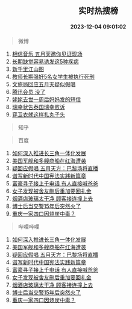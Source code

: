 <div align="center"><h2>实时热搜榜</h2><h4>2023-12-04 09:01:02</h4></div>

> 微博  

1. [相信音乐 五月天邀你见证现场](https://s.weibo.com/weibo?q=%E7%9B%B8%E4%BF%A1%E9%9F%B3%E4%B9%90%20%E4%BA%94%E6%9C%88%E5%A4%A9%E9%82%80%E4%BD%A0%E8%A7%81%E8%AF%81%E7%8E%B0%E5%9C%BA&t=31&band_rank=1&Refer=top)<br />
2. [长期缺觉容易诱发这5种疾病](https://s.weibo.com/weibo?q=%23%E9%95%BF%E6%9C%9F%E7%BC%BA%E8%A7%89%E5%AE%B9%E6%98%93%E8%AF%B1%E5%8F%91%E8%BF%995%E7%A7%8D%E7%96%BE%E7%97%85%23&t=31&band_rank=2&Refer=top)<br />
3. [新千里江山图](https://s.weibo.com/weibo?q=%23%E6%96%B0%E5%8D%83%E9%87%8C%E6%B1%9F%E5%B1%B1%E5%9B%BE%23&t=31&band_rank=3&Refer=top)<br />
4. [教师长期强奸5名女学生被执行死刑](https://s.weibo.com/weibo?q=%23%E6%95%99%E5%B8%88%E9%95%BF%E6%9C%9F%E5%BC%BA%E5%A5%B85%E5%90%8D%E5%A5%B3%E5%AD%A6%E7%94%9F%E8%A2%AB%E6%89%A7%E8%A1%8C%E6%AD%BB%E5%88%91%23&t=31&band_rank=4&Refer=top)<br />
5. [文旅局回应五月天疑似假唱](https://s.weibo.com/weibo?q=%23%E6%96%87%E6%97%85%E5%B1%80%E5%9B%9E%E5%BA%94%E4%BA%94%E6%9C%88%E5%A4%A9%E7%96%91%E4%BC%BC%E5%81%87%E5%94%B1%23&t=31&band_rank=5&Refer=top)<br />
6. [腾讯会员 没了](https://s.weibo.com/weibo?q=%E8%85%BE%E8%AE%AF%E4%BC%9A%E5%91%98%20%E6%B2%A1%E4%BA%86&t=31&band_rank=6&Refer=top)<br />
7. [姥姥去世一周后妈妈发的短信](https://s.weibo.com/weibo?q=%E5%A7%A5%E5%A7%A5%E5%8E%BB%E4%B8%96%E4%B8%80%E5%91%A8%E5%90%8E%E5%A6%88%E5%A6%88%E5%8F%91%E7%9A%84%E7%9F%AD%E4%BF%A1&t=31&band_rank=7&Refer=top)<br />
8. [瑞幸状告泰国瑞幸败诉](https://s.weibo.com/weibo?q=%23%E7%91%9E%E5%B9%B8%E7%8A%B6%E5%91%8A%E6%B3%B0%E5%9B%BD%E7%91%9E%E5%B9%B8%E8%B4%A5%E8%AF%89%23&t=31&band_rank=8&Refer=top)<br />
9. [穿卫衣就这样扎丸子头](https://s.weibo.com/weibo?q=%E7%A9%BF%E5%8D%AB%E8%A1%A3%E5%B0%B1%E8%BF%99%E6%A0%B7%E6%89%8E%E4%B8%B8%E5%AD%90%E5%A4%B4&t=31&band_rank=9&Refer=top)<br />

> 知乎  


> 百度  

1. [如何深入推进长三角一体化发展](https://www.baidu.com/s?wd=%E5%A6%82%E4%BD%95%E6%B7%B1%E5%85%A5%E6%8E%A8%E8%BF%9B%E9%95%BF%E4%B8%89%E8%A7%92%E4%B8%80%E4%BD%93%E5%8C%96%E5%8F%91%E5%B1%95&sa=fyb_news&rsv_dl=fyb_news)<br />
2. [美国军舰和多艘商船在红海遭袭](https://www.baidu.com/s?wd=%E7%BE%8E%E5%9B%BD%E5%86%9B%E8%88%B0%E5%92%8C%E5%A4%9A%E8%89%98%E5%95%86%E8%88%B9%E5%9C%A8%E7%BA%A2%E6%B5%B7%E9%81%AD%E8%A2%AD&sa=fyb_news&rsv_dl=fyb_news)<br />
3. [疑回应假唱 五月天方：巴黎场将直播](https://www.baidu.com/s?wd=%E7%96%91%E5%9B%9E%E5%BA%94%E5%81%87%E5%94%B1+%E4%BA%94%E6%9C%88%E5%A4%A9%E6%96%B9%EF%BC%9A%E5%B7%B4%E9%BB%8E%E5%9C%BA%E5%B0%86%E7%9B%B4%E6%92%AD&sa=fyb_news&rsv_dl=fyb_news)<br />
4. [谱写新时代中国宪法实践新篇章](https://www.baidu.com/s?wd=%E8%B0%B1%E5%86%99%E6%96%B0%E6%97%B6%E4%BB%A3%E4%B8%AD%E5%9B%BD%E5%AE%AA%E6%B3%95%E5%AE%9E%E8%B7%B5%E6%96%B0%E7%AF%87%E7%AB%A0&sa=fyb_news&rsv_dl=fyb_news)<br />
5. [富豪寻子接上千电话 有人直接喊爸爸](https://www.baidu.com/s?wd=%E5%AF%8C%E8%B1%AA%E5%AF%BB%E5%AD%90%E6%8E%A5%E4%B8%8A%E5%8D%83%E7%94%B5%E8%AF%9D+%E6%9C%89%E4%BA%BA%E7%9B%B4%E6%8E%A5%E5%96%8A%E7%88%B8%E7%88%B8&sa=fyb_news&rsv_dl=fyb_news)<br />
6. [女子发现被舍友删后重加要回礼金](https://www.baidu.com/s?wd=%E5%A5%B3%E5%AD%90%E5%8F%91%E7%8E%B0%E8%A2%AB%E8%88%8D%E5%8F%8B%E5%88%A0%E5%90%8E%E9%87%8D%E5%8A%A0%E8%A6%81%E5%9B%9E%E7%A4%BC%E9%87%91&sa=fyb_news&rsv_dl=fyb_news)<br />
7. [烟酒店玻璃太干净 顾客接连撞上去](https://www.baidu.com/s?wd=%E7%83%9F%E9%85%92%E5%BA%97%E7%8E%BB%E7%92%83%E5%A4%AA%E5%B9%B2%E5%87%80+%E9%A1%BE%E5%AE%A2%E6%8E%A5%E8%BF%9E%E6%92%9E%E4%B8%8A%E5%8E%BB&sa=fyb_news&rsv_dl=fyb_news)<br />
8. [博士后当交警15年后突然火了](https://www.baidu.com/s?wd=%E5%8D%9A%E5%A3%AB%E5%90%8E%E5%BD%93%E4%BA%A4%E8%AD%A615%E5%B9%B4%E5%90%8E%E7%AA%81%E7%84%B6%E7%81%AB%E4%BA%86&sa=fyb_news&rsv_dl=fyb_news)<br />
9. [重庆一家四口因烧炭中毒？](https://www.baidu.com/s?wd=%E9%87%8D%E5%BA%86%E4%B8%80%E5%AE%B6%E5%9B%9B%E5%8F%A3%E5%9B%A0%E7%83%A7%E7%82%AD%E4%B8%AD%E6%AF%92%EF%BC%9F&sa=fyb_news&rsv_dl=fyb_news)<br />

> 哔哩哔哩  

1. [如何深入推进长三角一体化发展](https://www.baidu.com/s?wd=%E5%A6%82%E4%BD%95%E6%B7%B1%E5%85%A5%E6%8E%A8%E8%BF%9B%E9%95%BF%E4%B8%89%E8%A7%92%E4%B8%80%E4%BD%93%E5%8C%96%E5%8F%91%E5%B1%95&sa=fyb_news&rsv_dl=fyb_news)<br />
2. [美国军舰和多艘商船在红海遭袭](https://www.baidu.com/s?wd=%E7%BE%8E%E5%9B%BD%E5%86%9B%E8%88%B0%E5%92%8C%E5%A4%9A%E8%89%98%E5%95%86%E8%88%B9%E5%9C%A8%E7%BA%A2%E6%B5%B7%E9%81%AD%E8%A2%AD&sa=fyb_news&rsv_dl=fyb_news)<br />
3. [疑回应假唱 五月天方：巴黎场将直播](https://www.baidu.com/s?wd=%E7%96%91%E5%9B%9E%E5%BA%94%E5%81%87%E5%94%B1+%E4%BA%94%E6%9C%88%E5%A4%A9%E6%96%B9%EF%BC%9A%E5%B7%B4%E9%BB%8E%E5%9C%BA%E5%B0%86%E7%9B%B4%E6%92%AD&sa=fyb_news&rsv_dl=fyb_news)<br />
4. [谱写新时代中国宪法实践新篇章](https://www.baidu.com/s?wd=%E8%B0%B1%E5%86%99%E6%96%B0%E6%97%B6%E4%BB%A3%E4%B8%AD%E5%9B%BD%E5%AE%AA%E6%B3%95%E5%AE%9E%E8%B7%B5%E6%96%B0%E7%AF%87%E7%AB%A0&sa=fyb_news&rsv_dl=fyb_news)<br />
5. [富豪寻子接上千电话 有人直接喊爸爸](https://www.baidu.com/s?wd=%E5%AF%8C%E8%B1%AA%E5%AF%BB%E5%AD%90%E6%8E%A5%E4%B8%8A%E5%8D%83%E7%94%B5%E8%AF%9D+%E6%9C%89%E4%BA%BA%E7%9B%B4%E6%8E%A5%E5%96%8A%E7%88%B8%E7%88%B8&sa=fyb_news&rsv_dl=fyb_news)<br />
6. [女子发现被舍友删后重加要回礼金](https://www.baidu.com/s?wd=%E5%A5%B3%E5%AD%90%E5%8F%91%E7%8E%B0%E8%A2%AB%E8%88%8D%E5%8F%8B%E5%88%A0%E5%90%8E%E9%87%8D%E5%8A%A0%E8%A6%81%E5%9B%9E%E7%A4%BC%E9%87%91&sa=fyb_news&rsv_dl=fyb_news)<br />
7. [烟酒店玻璃太干净 顾客接连撞上去](https://www.baidu.com/s?wd=%E7%83%9F%E9%85%92%E5%BA%97%E7%8E%BB%E7%92%83%E5%A4%AA%E5%B9%B2%E5%87%80+%E9%A1%BE%E5%AE%A2%E6%8E%A5%E8%BF%9E%E6%92%9E%E4%B8%8A%E5%8E%BB&sa=fyb_news&rsv_dl=fyb_news)<br />
8. [博士后当交警15年后突然火了](https://www.baidu.com/s?wd=%E5%8D%9A%E5%A3%AB%E5%90%8E%E5%BD%93%E4%BA%A4%E8%AD%A615%E5%B9%B4%E5%90%8E%E7%AA%81%E7%84%B6%E7%81%AB%E4%BA%86&sa=fyb_news&rsv_dl=fyb_news)<br />
9. [重庆一家四口因烧炭中毒？](https://www.baidu.com/s?wd=%E9%87%8D%E5%BA%86%E4%B8%80%E5%AE%B6%E5%9B%9B%E5%8F%A3%E5%9B%A0%E7%83%A7%E7%82%AD%E4%B8%AD%E6%AF%92%EF%BC%9F&sa=fyb_news&rsv_dl=fyb_news)<br />
